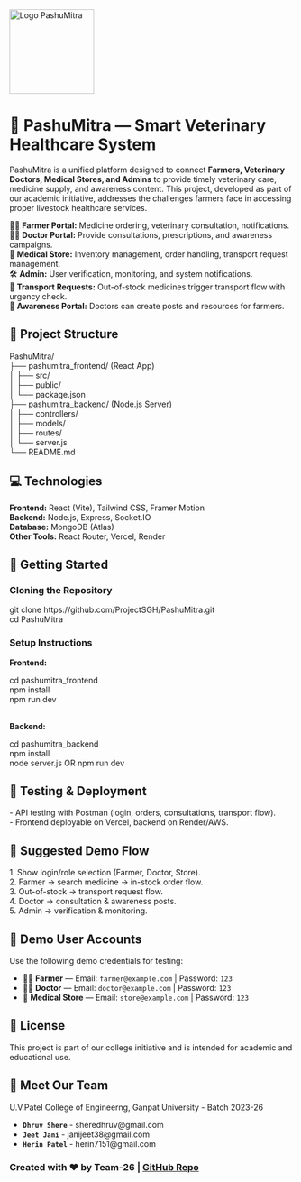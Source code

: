 <!DOCTYPE html>
<html lang="en">
<head>
    <meta charset="UTF-8">
    <meta name="viewport" content="width=device-width, initial-scale=1.0">
</head>
<body>
    <img src="https://github.com/user-attachments/assets/de32d425-9ef9-4407-ad6f-c4362f9d2512" alt="Logo PashuMitra" width="150" height="150">    

   <h1>🐄 PashuMitra — Smart Veterinary Healthcare System</h1>
   <p>
       PashuMitra is a unified platform designed to connect <b>Farmers, Veterinary Doctors, Medical Stores, and Admins</b> to provide timely veterinary care, medicine supply, and awareness content.  
       This project, developed as part of our academic initiative, addresses the challenges farmers face in accessing proper livestock healthcare services.
   </p>

   🧑‍🌾 <b>Farmer Portal:</b> Medicine ordering, veterinary consultation, notifications. </br>
   👨‍⚕️ <b>Doctor Portal:</b> Provide consultations, prescriptions, and awareness campaigns. </br>
   🏪 <b>Medical Store:</b> Inventory management, order handling, transport request management. </br>
   🛠️ <b>Admin:</b> User verification, monitoring, and system notifications. </br>
   🚚 <b>Transport Requests:</b> Out-of-stock medicines trigger transport flow with urgency check. </br>
   📢 <b>Awareness Portal:</b> Doctors can create posts and resources for farmers. </br>

   <h2>📂 Project Structure</h2>
   PashuMitra/</br>
   ├── pashumitra_frontend/ (React App)</br>
   │   ├── src/</br>
   │   ├── public/</br>
   │   └── package.json</br>
   ├── pashumitra_backend/ (Node.js Server)</br>
   │   ├── controllers/</br>
   │   ├── models/</br>
   │   ├── routes/</br>
   │   └── server.js</br>
   └── README.md</br>

   <h2>💻 Technologies</h2>
   <b>Frontend:</b> React (Vite), Tailwind CSS, Framer Motion </br>
   <b>Backend:</b> Node.js, Express, Socket.IO </br>
   <b>Database:</b> MongoDB (Atlas) </br>
   <b>Other Tools:</b> React Router, Vercel, Render </br>

   <h2>🔧 Getting Started</h2>
   <h3>Cloning the Repository</h3>
   git clone https://github.com/ProjectSGH/PashuMitra.git </br>
   cd PashuMitra </br>

   <h3>Setup Instructions</h3> 
   <p><strong>Frontend:</strong></p>
   cd pashumitra_frontend </br>
   npm install </br>
   npm run dev </br></br>

   <p><strong>Backend:</strong></p>
   cd pashumitra_backend </br>
   npm install </br>
   node server.js OR npm run dev </br>

   <h2>🧪 Testing & Deployment</h2>
   - API testing with Postman (login, orders, consultations, transport flow). </br>
   - Frontend deployable on Vercel, backend on Render/AWS. </br>

   <h2>📌 Suggested Demo Flow</h2>
   1. Show login/role selection (Farmer, Doctor, Store). </br>
   2. Farmer → search medicine → in-stock order flow. </br>
   3. Out-of-stock → transport request flow. </br>
   4. Doctor → consultation & awareness posts. </br>
   5. Admin → verification & monitoring. </br>

<h2>👥 Demo User Accounts</h2>
<p>Use the following demo credentials for testing:</p>

<ul>
  <li>👨‍🌾 <b>Farmer</b> — Email: <code>farmer@example.com</code> | Password: <code>123</code></li>
  <li>👨‍⚕️ <b>Doctor</b> — Email: <code>doctor@example.com</code> | Password: <code>123</code></li>
  <li>🏪 <b>Medical Store</b> — Email: <code>store@example.com</code> | Password: <code>123</code></li>
</ul>

   <h2>📜 License</h2>
   <p>
      This project is part of our college initiative and is intended for academic and educational use.
   </p>

<h2>👥 Meet Our Team</h2>
<p>U.V.Patel College of Engineerng, Ganpat University - Batch 2023-26</p>

<ul>
  <li><code><b>Dhruv Shere</b></code> - sheredhruv@gmail.com</li>
  <li><code><b>Jeet Jani</b></code> - janijeet38@gmail.com</li>
  <li><code><b>Herin Patel</b></code> - herin7151@gmail.com</li>
</ul>

    
   <p><h3>Created with ❤️ by Team-26 | <a href="https://github.com/ProjectSGH/PashuMitra">GitHub Repo</a></h3></p>

</body>
</html>
